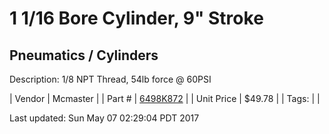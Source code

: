 # 1 1/16 Bore Cylinder, 9" Stroke
## Pneumatics / Cylinders
Description: 	1/8 NPT Thread, 54lb force @ 60PSI 

| Vendor | Mcmaster | 
| Part # | [6498K872](https://www.mcmaster.com/#6498K872) | 
| Unit Price | $49.78 | 
| Tags: |  | 

Last updated: Sun May 07 02:29:04 PDT 2017